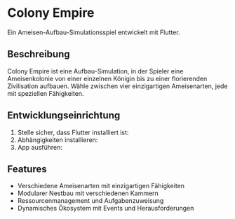 # Colony Empire

Ein Ameisen-Aufbau-Simulationsspiel entwickelt mit Flutter.

## Beschreibung

Colony Empire ist eine Aufbau-Simulation, in der Spieler eine Ameisenkolonie von einer einzelnen Königin bis zu einer florierenden Zivilisation aufbauen. Wähle zwischen vier einzigartigen Ameisenarten, jede mit speziellen Fähigkeiten.

## Entwicklungseinrichtung

1. Stelle sicher, dass Flutter installiert ist:
2. Abhängigkeiten installieren:
3. App ausführen:

## Features

- Verschiedene Ameisenarten mit einzigartigen Fähigkeiten
- Modularer Nestbau mit verschiedenen Kammern
- Ressourcenmanagement und Aufgabenzuweisung
- Dynamisches Ökosystem mit Events und Herausforderungen